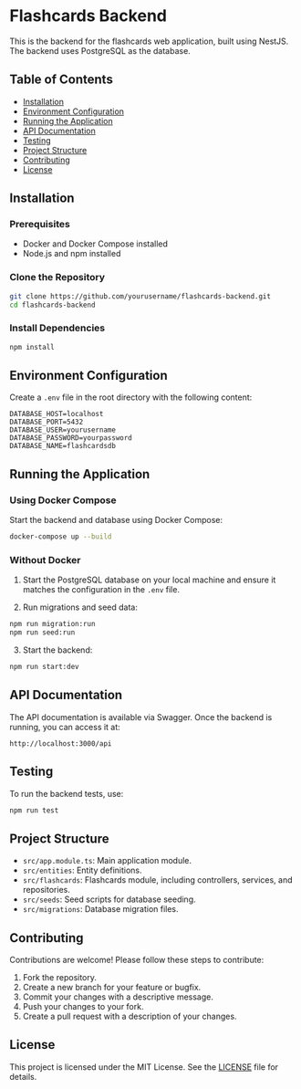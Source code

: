 # Flashcards Backend

This is the backend for the flashcards web application, built using NestJS. The backend uses PostgreSQL as the database.

## Table of Contents

- [Installation](#installation)
- [Environment Configuration](#environment-configuration)
- [Running the Application](#running-the-application)
- [API Documentation](#api-documentation)
- [Testing](#testing)
- [Project Structure](#project-structure)
- [Contributing](#contributing)
- [License](#license)

## Installation

### Prerequisites

- Docker and Docker Compose installed
- Node.js and npm installed

### Clone the Repository

```bash
git clone https://github.com/yourusername/flashcards-backend.git
cd flashcards-backend
```

### Install Dependencies

```bash
npm install
```

## Environment Configuration

Create a `.env` file in the root directory with the following content:

```env
DATABASE_HOST=localhost
DATABASE_PORT=5432
DATABASE_USER=yourusername
DATABASE_PASSWORD=yourpassword
DATABASE_NAME=flashcardsdb
```

## Running the Application

### Using Docker Compose

Start the backend and database using Docker Compose:

```bash
docker-compose up --build
```

### Without Docker

1. Start the PostgreSQL database on your local machine and ensure it matches the configuration in the `.env` file.

2. Run migrations and seed data:

```bash
npm run migration:run
npm run seed:run
```

3. Start the backend:

```bash
npm run start:dev
```

## API Documentation

The API documentation is available via Swagger. Once the backend is running, you can access it at:

```
http://localhost:3000/api
```

## Testing

To run the backend tests, use:

```bash
npm run test
```

## Project Structure

- `src/app.module.ts`: Main application module.
- `src/entities`: Entity definitions.
- `src/flashcards`: Flashcards module, including controllers, services, and repositories.
- `src/seeds`: Seed scripts for database seeding.
- `src/migrations`: Database migration files.

## Contributing

Contributions are welcome! Please follow these steps to contribute:

1. Fork the repository.
2. Create a new branch for your feature or bugfix.
3. Commit your changes with a descriptive message.
4. Push your changes to your fork.
5. Create a pull request with a description of your changes.

## License

This project is licensed under the MIT License. See the [LICENSE](LICENSE) file for details.
